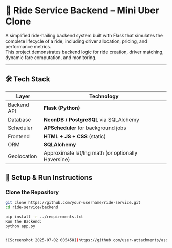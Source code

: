 # 🚖 Ride Service Backend – Mini Uber Clone

A simplified ride-hailing backend system built with Flask that simulates the complete lifecycle of a ride, including driver allocation, pricing, and performance metrics.  
This project demonstrates backend logic for ride creation, driver matching, dynamic fare computation, and monitoring.

---

## 🛠 Tech Stack

| Layer        | Technology          |
|-------------|----------------------|
| Backend API | **Flask (Python)**   |
| Database    | **NeonDB / PostgreSQL** via SQLAlchemy |
| Scheduler   | **APScheduler** for background jobs |
| Frontend    | **HTML + JS + CSS** (static) |
| ORM         | **SQLAlchemy**       |
| Geolocation | Approximate lat/lng math (or optionally Haversine) |

## 🔧 Setup & Run Instructions

### Clone the Repository

```bash
git clone https://github.com/your-username/ride-service.git
cd ride-service/backend 

pip install -r ../requirements.txt
Run the Backend: 
python app.py


![Screenshot 2025-07-02 005458](https://github.com/user-attachments/assets/e7397ea0-f806-4ebf-9da9-7087b604a2f3)






